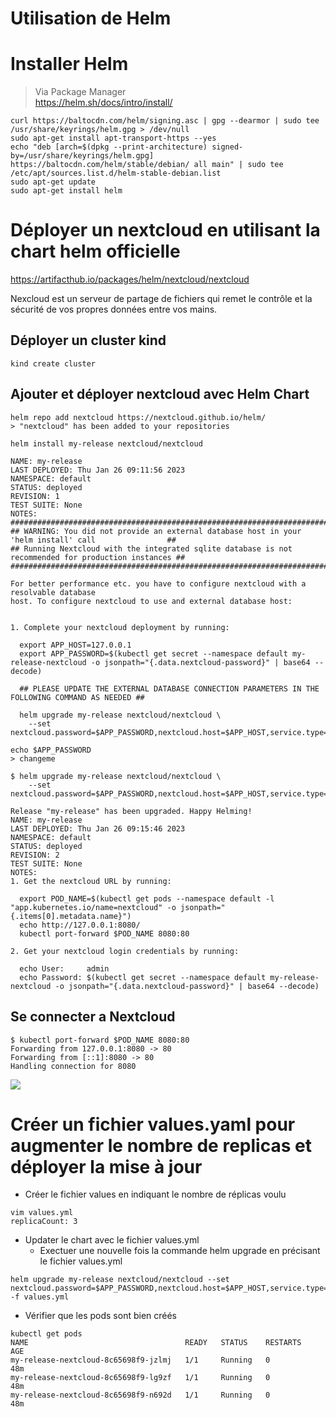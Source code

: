 # Utilisation de Helm

# Installer Helm 
> Via Package Manager  
https://helm.sh/docs/intro/install/

```bash=
curl https://baltocdn.com/helm/signing.asc | gpg --dearmor | sudo tee /usr/share/keyrings/helm.gpg > /dev/null
sudo apt-get install apt-transport-https --yes
echo "deb [arch=$(dpkg --print-architecture) signed-by=/usr/share/keyrings/helm.gpg] https://baltocdn.com/helm/stable/debian/ all main" | sudo tee /etc/apt/sources.list.d/helm-stable-debian.list
sudo apt-get update
sudo apt-get install helm
```

# Déployer un nextcloud en utilisant la chart helm officielle

https://artifacthub.io/packages/helm/nextcloud/nextcloud

Nexcloud est un serveur de partage de fichiers qui remet le contrôle et la sécurité de vos propres données entre vos mains.

## Déployer un cluster kind
```bash=
kind create cluster
```

## Ajouter et déployer nextcloud avec Helm Chart
```bash=
helm repo add nextcloud https://nextcloud.github.io/helm/
> "nextcloud" has been added to your repositories

helm install my-release nextcloud/nextcloud

NAME: my-release
LAST DEPLOYED: Thu Jan 26 09:11:56 2023
NAMESPACE: default
STATUS: deployed
REVISION: 1
TEST SUITE: None
NOTES:
#######################################################################################################
## WARNING: You did not provide an external database host in your 'helm install' call                ##
## Running Nextcloud with the integrated sqlite database is not recommended for production instances ##
#######################################################################################################

For better performance etc. you have to configure nextcloud with a resolvable database
host. To configure nextcloud to use and external database host:


1. Complete your nextcloud deployment by running:

  export APP_HOST=127.0.0.1
  export APP_PASSWORD=$(kubectl get secret --namespace default my-release-nextcloud -o jsonpath="{.data.nextcloud-password}" | base64 --decode)

  ## PLEASE UPDATE THE EXTERNAL DATABASE CONNECTION PARAMETERS IN THE FOLLOWING COMMAND AS NEEDED ##

  helm upgrade my-release nextcloud/nextcloud \
    --set nextcloud.password=$APP_PASSWORD,nextcloud.host=$APP_HOST,service.type=ClusterIP,mariadb.enabled=false,externalDatabase.user=nextcloud,externalDatabase.database=nextcloud,externalDatabase.host=YOUR_EXTERNAL_DATABASE_HOST

echo $APP_PASSWORD
> changeme
```
```bash=
$ helm upgrade my-release nextcloud/nextcloud \
    --set nextcloud.password=$APP_PASSWORD,nextcloud.host=$APP_HOST,service.type=ClusterIP,mariadb.enabled=false,externalDatabase.user=nextcloud,externalDatabase.database=nextcloud,externalDatabase.host=YOUR_EXTERNAL_DATABASE_HOST
    
Release "my-release" has been upgraded. Happy Helming!
NAME: my-release
LAST DEPLOYED: Thu Jan 26 09:15:46 2023
NAMESPACE: default
STATUS: deployed
REVISION: 2
TEST SUITE: None
NOTES:
1. Get the nextcloud URL by running:

  export POD_NAME=$(kubectl get pods --namespace default -l "app.kubernetes.io/name=nextcloud" -o jsonpath="{.items[0].metadata.name}")
  echo http://127.0.0.1:8080/
  kubectl port-forward $POD_NAME 8080:80

2. Get your nextcloud login credentials by running:

  echo User:     admin
  echo Password: $(kubectl get secret --namespace default my-release-nextcloud -o jsonpath="{.data.nextcloud-password}" | base64 --decode)
```

## Se connecter a Nextcloud

```
$ kubectl port-forward $POD_NAME 8080:80
Forwarding from 127.0.0.1:8080 -> 80
Forwarding from [::1]:8080 -> 80
Handling connection for 8080
```

![](https://i.imgur.com/O3vyMHM.png)




# Créer un fichier values.yaml pour augmenter le nombre de replicas et déployer la mise à jour
* Créer le fichier values en indiquant le nombre de réplicas voulu
```
vim values.yml
replicaCount: 3
```
* Updater le chart avec le fichier values.yml
    * Exectuer une nouvelle fois la commande helm upgrade en précisant le fichier values.yml
```
helm upgrade my-release nextcloud/nextcloud --set nextcloud.password=$APP_PASSWORD,nextcloud.host=$APP_HOST,service.type=ClusterIP,mariadb.enabled=false,externalDatabase.user=nextcloud,externalDatabase.database=nextcloud,externalDatabase.host=YOUR_EXTERNAL_DATABASE_HOST -f values.yml
```
* Vérifier que les pods sont bien créés
```
kubectl get pods
NAME                                   READY   STATUS    RESTARTS   AGE
my-release-nextcloud-8c65698f9-jzlmj   1/1     Running   0          48m
my-release-nextcloud-8c65698f9-lg9zf   1/1     Running   0          48m
my-release-nextcloud-8c65698f9-n692d   1/1     Running   0          48m
```



